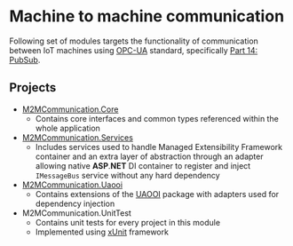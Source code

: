 # Machine to machine communication

Following set of modules targets the functionality of communication between IoT machines using [OPC-UA](https://opcfoundation.org/about/opc-technologies/opc-ua/) standard, specifically [Part 14: PubSub](https://opcfoundation.org/developer-tools/specifications-unified-architecture/part-14-pubsub/).

## Projects

- [M2MCommunication.Core](M2MCommunication.Core)
  - Contains core interfaces and common types referenced within the whole application
- [M2MCommunication.Services](M2MCommunication.Services)
  - Includes services used to handle Managed Extensibility Framework container and an extra layer of abstraction through an adapter allowing native **ASP**.**NET** DI container to register and inject `IMessageBus` service without any hard dependency
- [M2MCommunication.Uaooi](M2MCommunication.Uaooi)
  - Contains extensions of the [UAOOI](https://github.com/mpostol/OPC-UA-OOI) package with adapters used for dependency injection
- M2MCommunication.UnitTest
  - Contains unit tests for every project in this module
  - Implemented using [xUnit](https://xunit.net) framework
